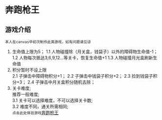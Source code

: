 # 奔跑枪王   
## 游戏介绍  
   `本人在canvas中初次制作此类游戏，如有问题请见谅`    
1. 生命值上限为5；
  1.1 人物碰撞除（月关盒，钱袋子）以外的障碍物生命值-1；
  1.2 人物每次抵达3,6,9,12...等关卡，恢复生命值+1
  1.3 人物碰撞月光盒刷新生命值
2. 积分暂时不设上限     
  2.1 子弹击中障碍物积分+1；
  2.2 子弹击中钱袋子积分+2；
  2.3 捡到钱袋子积分+3；
  2.4 子弹击中月关盒积分随机去除；
3. 关卡难度;    
   推荐一般难度;   
  3.1 关卡可以选择难度，不可以选择关卡数;  
  3.2 难度不同，通关所需相同;  
  `点击此处体验游戏`[奔跑枪王](https://yanlin66.github.io/game/)   
   